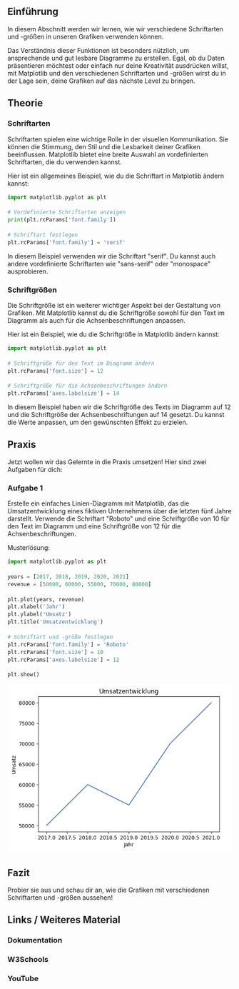 ## Einführung

In diesem Abschnitt werden wir lernen, wie wir verschiedene Schriftarten und -größen in unseren Grafiken verwenden können.

Das Verständnis dieser Funktionen ist besonders nützlich, um ansprechende und gut lesbare Diagramme zu erstellen. Egal, ob du Daten präsentieren möchtest oder einfach nur deine Kreativität ausdrücken willst, mit Matplotlib und den verschiedenen Schriftarten und -größen wirst du in der Lage sein, deine Grafiken auf das nächste Level zu bringen.

## Theorie

### Schriftarten

Schriftarten spielen eine wichtige Rolle in der visuellen Kommunikation. Sie können die Stimmung, den Stil und die Lesbarkeit deiner Grafiken beeinflussen. Matplotlib bietet eine breite Auswahl an vordefinierten Schriftarten, die du verwenden kannst.

Hier ist ein allgemeines Beispiel, wie du die Schriftart in Matplotlib ändern kannst:

```python
import matplotlib.pyplot as plt

# Vordefinierte Schriftarten anzeigen
print(plt.rcParams['font.family'])

# Schriftart festlegen
plt.rcParams['font.family'] = 'serif'
```

In diesem Beispiel verwenden wir die Schriftart "serif". Du kannst auch andere vordefinierte Schriftarten wie "sans-serif" oder "monospace" ausprobieren.

### Schriftgrößen

Die Schriftgröße ist ein weiterer wichtiger Aspekt bei der Gestaltung von Grafiken. Mit Matplotlib kannst du die Schriftgröße sowohl für den Text im Diagramm als auch für die Achsenbeschriftungen anpassen.

Hier ist ein Beispiel, wie du die Schriftgröße in Matplotlib ändern kannst:

```python
import matplotlib.pyplot as plt

# Schriftgröße für den Text im Diagramm ändern
plt.rcParams['font.size'] = 12

# Schriftgröße für die Achsenbeschriftungen ändern
plt.rcParams['axes.labelsize'] = 14
```

In diesem Beispiel haben wir die Schriftgröße des Texts im Diagramm auf 12 und die Schriftgröße der Achsenbeschriftungen auf 14 gesetzt. Du kannst die Werte anpassen, um den gewünschten Effekt zu erzielen.

## Praxis

Jetzt wollen wir das Gelernte in die Praxis umsetzen! Hier sind zwei Aufgaben für dich:

### Aufgabe 1

Erstelle ein einfaches Linien-Diagramm mit Matplotlib, das die Umsatzentwicklung eines fiktiven Unternehmens über die letzten fünf Jahre darstellt. Verwende die Schriftart "Roboto" und eine Schriftgröße von 10 für den Text im Diagramm und eine Schriftgröße von 12 für die Achsenbeschriftungen.

Musterlösung:

```python
import matplotlib.pyplot as plt

years = [2017, 2018, 2019, 2020, 2021]
revenue = [50000, 60000, 55000, 70000, 80000]

plt.plot(years, revenue)
plt.xlabel('Jahr')
plt.ylabel('Umsatz')
plt.title('Umsatzentwicklung')

# Schriftart und -größe festlegen
plt.rcParams['font.family'] = 'Roboto'
plt.rcParams['font.size'] = 10
plt.rcParams['axes.labelsize'] = 12

plt.show()
```

![](https://github.com/janehlenb/Projektarbeit-ChatGPT-Python/blob/main/Images/Darstellung/Anpassungen_und_Stilisierung/Arbeiten_mit_verschiedenen_Schriftarten/ms_aufgabe1.png)

## Fazit
Probier sie aus und schau dir an, wie die Grafiken mit verschiedenen Schriftarten und -größen aussehen!

## Links / Weiteres Material
### Dokumentation
### W3Schools
### YouTube